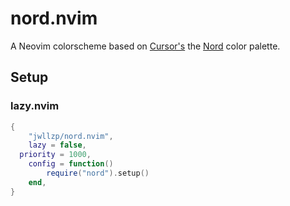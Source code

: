 # nord.nvim

A Neovim colorscheme based on [Cursor's](https://cursor.com/home?from=agents) the [Nord](https://www.nordtheme.com/docs/colors-and-palettes)  color palette.

## Setup

### lazy.nvim
```lua
{
	"jwllzp/nord.nvim",
	lazy = false,
  priority = 1000,
	config = function()
		require("nord").setup()
	end,
}
```

